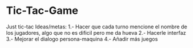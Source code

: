 # Tic-Tac-Game
Just tic-tac
Ideas/metas:
1.- Hacer que cada turno mencione el nombre de los jugadores, algo que no es dificil pero me da hueva
2.- Hacerle interfaz
3.- Mejorar el dialogo persona-maquina
4.- Añadir más juegos